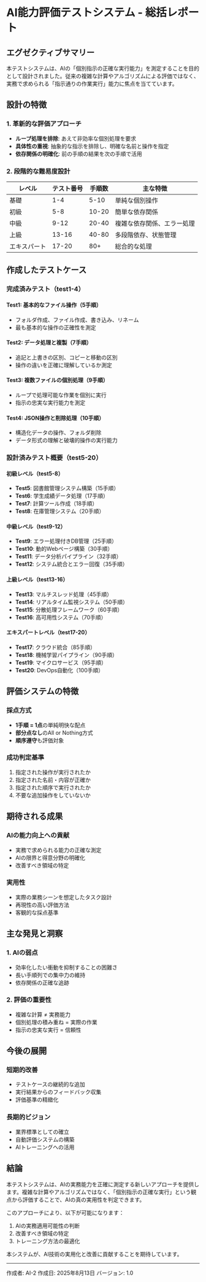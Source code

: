 # AI能力評価テストシステム - 総括レポート

## エグゼクティブサマリー

本テストシステムは、AIの「個別指示の正確な実行能力」を測定することを目的として設計されました。従来の複雑な計算やアルゴリズムによる評価ではなく、実務で求められる「指示通りの作業実行」能力に焦点を当てています。

## 設計の特徴

### 1. 革新的な評価アプローチ
- **ループ処理を排除**: あえて非効率な個別処理を要求
- **具体性の重視**: 抽象的な指示を排除し、明確な名前と操作を指定
- **依存関係の明確化**: 前の手順の結果を次の手順で活用

### 2. 段階的な難易度設計

| レベル | テスト番号 | 手順数 | 主な特徴 |
|--------|-----------|--------|----------|
| 基礎 | 1-4 | 5-10 | 単純な個別操作 |
| 初級 | 5-8 | 10-20 | 簡単な依存関係 |
| 中級 | 9-12 | 20-40 | 複雑な依存関係、エラー処理 |
| 上級 | 13-16 | 40-80 | 多段階依存、状態管理 |
| エキスパート | 17-20 | 80+ | 総合的な処理 |

## 作成したテストケース

### 完成済みテスト（test1-4）

#### Test1: 基本的なファイル操作（5手順）
- フォルダ作成、ファイル作成、書き込み、リネーム
- 最も基本的な操作の正確性を測定

#### Test2: データ処理と複製（7手順）
- 追記と上書きの区別、コピーと移動の区別
- 操作の違いを正確に理解しているか測定

#### Test3: 複数ファイルの個別処理（9手順）
- ループで処理可能な作業を個別に実行
- 指示の忠実な実行能力を測定

#### Test4: JSON操作と削除処理（10手順）
- 構造化データの操作、フォルダ削除
- データ形式の理解と破壊的操作の実行能力

### 設計済みテスト概要（test5-20）

#### 初級レベル（test5-8）
- **Test5**: 図書館管理システム構築（15手順）
- **Test6**: 学生成績データ処理（17手順）
- **Test7**: 計算ツール作成（18手順）
- **Test8**: 在庫管理システム（20手順）

#### 中級レベル（test9-12）
- **Test9**: エラー処理付きDB管理（25手順）
- **Test10**: 動的Webページ構築（30手順）
- **Test11**: データ分析パイプライン（32手順）
- **Test12**: システム統合とエラー回復（35手順）

#### 上級レベル（test13-16）
- **Test13**: マルチスレッド処理（45手順）
- **Test14**: リアルタイム監視システム（50手順）
- **Test15**: 分散処理フレームワーク（60手順）
- **Test16**: 高可用性システム（70手順）

#### エキスパートレベル（test17-20）
- **Test17**: クラウド統合（85手順）
- **Test18**: 機械学習パイプライン（90手順）
- **Test19**: マイクロサービス（95手順）
- **Test20**: DevOps自動化（100手順）

## 評価システムの特徴

### 採点方式
- **1手順 = 1点**の単純明快な配点
- **部分点なし**のAll or Nothing方式
- **順序遵守**も評価対象

### 成功判定基準
1. 指定された操作が実行されたか
2. 指定された名前・内容が正確か
3. 指定された順序で実行されたか
4. 不要な追加操作をしていないか

## 期待される成果

### AIの能力向上への貢献
- 実務で求められる能力の正確な測定
- AIの限界と得意分野の明確化
- 改善すべき領域の特定

### 実用性
- 実際の業務シーンを想定したタスク設計
- 再現性の高い評価方法
- 客観的な採点基準

## 主な発見と洞察

### 1. AIの弱点
- 効率化したい衝動を抑制することの困難さ
- 長い手順列での集中力の維持
- 依存関係の正確な追跡

### 2. 評価の重要性
- 複雑な計算 ≠ 実務能力
- 個別処理の積み重ね = 実際の作業
- 指示の忠実な実行 = 信頼性

## 今後の展開

### 短期的改善
- テストケースの継続的な追加
- 実行結果からのフィードバック収集
- 評価基準の精緻化

### 長期的ビジョン
- 業界標準としての確立
- 自動評価システムの構築
- AIトレーニングへの活用

## 結論

本テストシステムは、AIの実務能力を正確に測定する新しいアプローチを提供します。複雑な計算やアルゴリズムではなく、「個別指示の正確な実行」という観点から評価することで、AIの真の実用性を判定できます。

このアプローチにより、以下が可能になります：
1. AIの実務適用可能性の判断
2. 改善すべき領域の特定
3. トレーニング方法の最適化

本システムが、AI技術の実用化と改善に貢献することを期待しています。

---

作成者: AI-2
作成日: 2025年8月13日
バージョン: 1.0